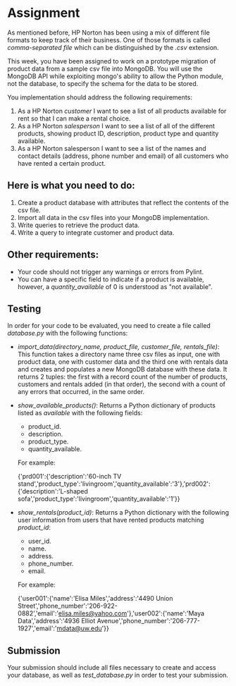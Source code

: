 # Assignment

As mentioned before, HP Norton has been using a mix of different file formats
to keep track of their business. One of those formats is called *comma-separated file*
which can be distinguished by the *.csv* extension. 

This week, you have been assigned to work on a prototype migration of product data from a sample csv
file into MongoDB. You will use the MongoDB API while exploiting mongo's ability to
allow the Python module, not the database, to specify the schema for the data to
be stored.

You implementation should address the following requirements:

1. As a HP Norton *customer* I want to see a list of all products available for
   rent so that I can make a rental choice.
2. As a HP Norton *salesperson* I want to see a list of all of the different
   products, showing product ID, description, product type and quantity available.
3. As a HP Norton salesperson I want to see a list of the names and contact
   details (address, phone number and email) of all customers who have rented a certain product.

Here is what you need to do:
----------------------------
1. Create a product database with attributes that reflect the contents of the
   csv file.
2. Import all data in the csv files into your MongoDB implementation.
3. Write queries to retrieve the product data.
4. Write a query to integrate customer and product data.


Other requirements:
-------------------
- Your code should not trigger any warnings or errors from Pylint.
- You can have a specific field to indicate if a product is available, however, a *quantity_available* of 0 is understood as "not available".

Testing
-------
In order for your code to be evaluated, you need to create a file called *database.py* with the following functions:

- *import_data(directory_name, product_file, customer_file, rentals_file)*: This function takes a directory name three csv files as input, one with product data, one with customer data and the third one with rentals data and creates and populates a new MongoDB database with  these data. It returns 2 tuples: the first with a record count of the number of
products, customers and rentals added (in that order), the second with a count of any errors that occurred, in
the same order. 


- *show_available_products()*: Returns a Python dictionary of products listed as *available* with the following fields:
    - product_id.
    - description.
    - product_type.
    - quantity_available.

    For example:

    {'prd001':{'description':'60-inch TV stand','product_type':'livingroom','quantity_available':'3'},'prd002':{'description':'L-shaped sofa','product_type':'livingroom','quantity_available':'1'}}

- *show_rentals(product_id)*: Returns a Python dictionary with the following user information from users that have rented products matching *product_id*: 
    - user_id.
    - name.
    - address.
    - phone_number.
    - email.

    For example:

    {'user001':{'name':'Elisa Miles','address':'4490 Union Street','phone_number':'206-922-0882','email':'elisa.miles@yahoo.com'},'user002':{'name':'Maya Data','address':'4936 Elliot Avenue','phone_number':'206-777-1927','email':'mdata@uw.edu'}}


Submission
----------

Your submission should include all files necessary to create and access your database, as well as *test_database.py* in order to test your submission.
